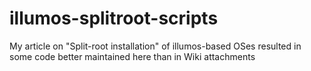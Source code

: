 # illumos-splitroot-scripts
My article on "Split-root installation" of illumos-based OSes resulted in some code better maintained here than in Wiki attachments
